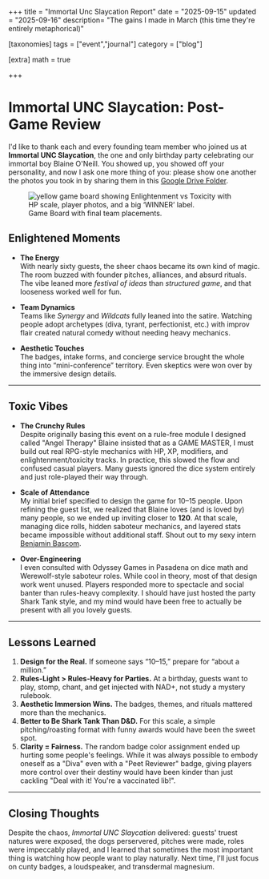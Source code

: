 +++
title = "Immortal Unc Slaycation Report"
date = "2025-09-15"
updated = "2025-09-16"
description= "The gains I made in March (this time they're entirely metaphorical)"

[taxonomies]
tags = ["event","journal"]
category = ["blog"]

[extra]
math = true

+++
# Immortal UNC Slaycation: Post-Game Review

I'd like to thank each and every founding team member who joined us at **Immortal UNC Slaycation**, the one and only birthday party celebrating our immortal boy Blaine O'Neill. You showed up, you showed off your personality, and now I ask one more thing of you: please show one another the photos you took in by sharing them in this [Google Drive Folder](https://drive.google.com/drive/folders/1ucbN-oxoy87O2iccLcvGIR-GqS2xRgZk?usp=sharing).

<figure>
<img style="margin: 0px auto;" src="unc.png" alt="yellow game board showing Enlightenment vs Toxicity with HP scale, player photos, and a big ‘WINNER’ label.">
<figcaption>Game Board with final team placements.</figcaption>
</figure>

## Enlightened Moments

- **The Energy**  
  With nearly sixty guests, the sheer chaos became its own kind of magic. The room buzzed with founder pitches, alliances, and absurd rituals. The vibe leaned more *festival of ideas* than *structured game*, and that looseness worked well for fun.

- **Team Dynamics**  
  Teams like *Synergy* and *Wildcats* fully leaned into the satire. Watching people adopt archetypes (diva, tyrant, perfectionist, etc.) with improv flair created natural comedy without needing heavy mechanics.

- **Aesthetic Touches**  
  The badges, intake forms, and concierge service brought the whole thing into “mini-conference” territory. Even skeptics were won over by the immersive design details.

---

## Toxic Vibes

- **The Crunchy Rules**  
  Despite originally basing this event on a rule-free module I designed called "Angel Therapy" Blaine insisted that as a GAME MASTER, I must build out real RPG-style mechanics with HP, XP, modifiers, and enlightenment/toxicity tracks. In practice, this slowed the flow and confused casual players. Many guests ignored the dice system entirely and just role-played their way through.

- **Scale of Attendance**  
  My initial brief specified to design the game for 10–15 people. Upon refining the guest list, we realized that Blaine loves (and is loved by) many people, so we ended up inviting closer to **120**. At that scale, managing dice rolls, hidden saboteur mechanics, and layered stats became impossible without additional staff. Shout out to my sexy intern [Benjamin Bascom](https://www.instagram.com/mocsabnimajneb/).

- **Over-Engineering**  
  I even consulted with Odyssey Games in Pasadena on dice math and Werewolf-style saboteur roles. While cool in theory, most of that design work went unused. Players responded more to spectacle and social banter than rules-heavy complexity. I should have just hosted the party Shark Tank style, and my mind would have been free to actually be present with all you lovely guests.

---

## Lessons Learned

1. **Design for the Real.** If someone says “10–15,” prepare for “about a million.”  
2. **Rules-Light > Rules-Heavy for Parties.** At a birthday, guests want to play, stomp, chant, and get injected with NAD+, not study a mystery rulebook.
3. **Aesthetic Immersion Wins.** The badges, themes, and rituals mattered more than the mechanics.
4. **Better to Be Shark Tank Than D&D.** For this scale, a simple pitching/roasting format with funny awards would have been the sweet spot.
5. **Clarity = Fairness.** The random badge color assignment ended up hurting some people's feelings. While it was always possible to embody oneself as a "Diva" even with a "Peet Reviewer" badge, giving players more control over their destiny would have been kinder than just cackling "Deal with it! You're a vaccinated lib!".

---

## Closing Thoughts

Despite the chaos, *Immortal UNC Slaycation* delivered: guests' truest natures were exposed, the dogs perservered, pitches were made, roles were impeccably played, and I learned that sometimes the most important thing is watching how people want to play naturally. Next time, I'll just focus on cunty badges, a loudspeaker, and transdermal magnesium.
